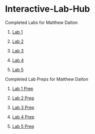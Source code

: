 # Interactive-Lab-Hub

Completed Labs for Matthew Dalton

1. [Lab 1](//github.com/MattD18/IDD-Fa18-Lab1)

2. [Lab 2](//github.com/MattD18/IDD-Fa18-Lab2)

3. [Lab 3](//github.com/MattD18/IDD-Fa18-Lab3)

4. [Lab 4](//github.com/MattD18/IDD-Fa18-Lab4)

4. [Lab 5](//github.com/MattD18/IDD-Fa18-Lab5)

Completed Lab Preps for Matthew Dalton

1. [Lab 1 Prep]()

2. [Lab 2 Prep](//github.com/MattD18/IDD-Fa18-Lab2/blob/master/Lab-Prep/Sketch-Ideas.md)

3. [Lab 3 Prep](//github.com/MattD18/IDD-Fa18-Lab3/tree/master/Lab-Prep)

4. [Lab 4 Prep](//github.com/MattD18/IDD-Fa18-Lab4/tree/master/Lab-Prep)

5. [Lab 5 Prep](https://github.com/MattD18/Interactive-Lab-Hub/blob/master/Lab-Prep-5.md)


